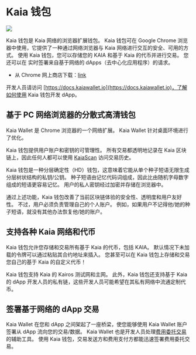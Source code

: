 # Kaia 钱包

![](/img/banners/kaia-kaiawallet.png)

Kaia 钱包是 Kaia 网络的浏览器扩展钱包。 Kaia 钱包可在 Google Chrome 浏览器中使用，它提供了一种通过网络浏览器与 Kaia 网络进行交互的安全、可用的方式。 使用 Kaia 钱包，您可以存储您的 KAIA 和基于 Kaia 的代币并进行交易。 您还可以在
实时签署来自基于网络的 dApps（去中心化应用程序）的请求。

- 从 Chrome 网上商店下载：[link](https://chromewebstore.google.com/detail/kaia-wallet/jblndlipeogpafnldhgmapagcccfchpi)

开发人员请访问 [https://docs.kaiawallet.io](https://docs.kaiawallet.io)，了解如何使用 Kaia 钱包开发 dApp。

## 基于 PC 网络浏览器的分散式高清钱包

Kaia Wallet 是 Chrome 浏览器的一个网络扩展。 Kaia Wallet 针对桌面环境进行了优化。

Kaia 钱包提供用户账户和密钥的可管理性。 所有交易都透明地记录在 Kaia 区块链上，因此任何人都可以使用 [KaiaScan](../block-explorers/kaiascan.md) 访问交易历史。

Kaia 钱包是一种分层确定性（HD）钱包，这意味着它能从单个种子短语无限生成分层树状结构的私钥/公钥。 种子短语由记忆代码词组成，因此比由随机字母数字组成的短语更容易记忆。 用户的私人密钥经过加密并存储在浏览器中。

通过上述功能，Kaia 钱包改善了当前区块链体验的安全性、透明度和用户友好性。 不过，用户必须负责管理自己的个人账户。 例如，如果用户不记得他/她的种子短语，就没有其他办法恢复他/她的账户。

## 支持各种 Kaia 网络和代币

Kaia 钱包允许您存储和交易所有基于 Kaia 的代币，包括 KAIA。 默认情况下未加载的令牌可以通过粘贴其合约地址来插入。 您甚至可以在 Kaia 钱包上存储和交易您自己的基于 Kaia 的自定义代币！

Kaia 钱包支持 Kaia 的 Kairos 测试网和主网。 此外，Kaia 钱包还支持基于 Kaia 的 dApp 开发人员的私有链，这些开发人员可能希望在其私有网络中流通定制代币。

## 签署基于网络的 dApp 交易

Kaia Wallet 在您和 dApp 之间架起了一座桥梁，使您能够使用 Kaia Wallet 账户签署从 dApp 流向您的交易/数据。
Kaia Wallet 也是开发人员处理[费用委托交易](../../transactions/transactions.md#fee-delegation) 的辅助工具。 使用 Kaia 钱包，交易发送方和费用支付方都能迅速签署费用委托交易。